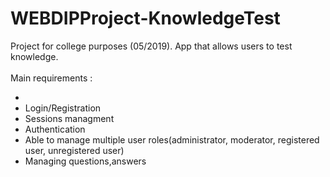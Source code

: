 # WEBDIPProject-KnowledgeTest
  
 Project for college purposes (05/2019). App that allows users to test knowledge.\
 <br>
 Main requirements :
 <ul>
<li></li>
<li>Login/Registration</li>
<li>Sessions managment</li>
<li>Authentication</li>
<li>Able to manage multiple user roles(administrator, moderator, registered user, unregistered user)</li>
<li>Managing questions,answers</li>
</ul>

